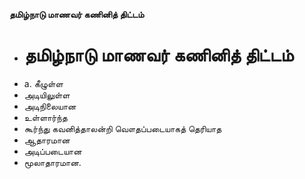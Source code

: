 **தமிழ்நாடு மாணவர் கணினித் திட்டம்**
- # தமிழ்நாடு மாணவர் கணினித் திட்டம்
- a. கீழுள்ள
- அடியிலுள்ள
- அடிநிலையான
- உள்ளார்ந்த
- கூர்ந்து கவனித்தாலன்றி வௌதப்படையாகத் தெரியாத
- ஆதாரமான
- அடிப்படையான
- மூலாதாரமான.

